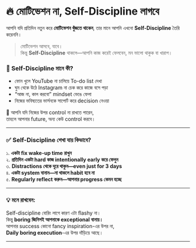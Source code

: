 # 🔥 **মোটিভেশন না, Self-Discipline লাগবে**

আপনি যদি প্রতিদিন নতুন করে **মোটিভেশন খুঁজতে থাকেন**, তার মানে আপনি এখনো **Self-Discipline** তৈরি করেননি।

> মোটিভেশন আসবে, যাবে।  
> কিন্তু **Self-Discipline** থাকলে—আপনি কাজ করেই ফেলবেন, মন ভালো থাকুক বা খারাপ।

### 🧠 Self-Discipline মানে কী?

- ফোন খুলে YouTube না চালিয়ে To-do list দেখা    
- ঘুম থেকে উঠে Instagram না চেক করে কাজে বসে পড়া    
- “আজ না, কাল করবো” mindset ভেঙে ফেলা    
- নিজের ভবিষ্যতের ভার্সনকে সাপোর্ট করে decision নেওয়া


🙌 আপনি যদি নিজের উপর control না রাখতে পারেন,  
তাহলে আপনার future, অন্য কেউ control করবে।

---

### ✅ Self-Discipline শেখা যায় কিভাবে?

১. **একটা fix wake-up time রাখুন**  
২. **প্রতিদিন একটা hard কাজ intentionally early করে ফেলুন**  
৩. **Distractions থেকে দূরে থাকুন—even just for 3 days**  
৪. **একটা system বানান—না থাকলে habit হবে না**  
৫. **Regularly reflect করুন—আপনার progress কেমন হচ্ছে**

---

### 💡 মনে রাখবেন:

Self-discipline বোরিং লাগে কারণ এটা flashy না।  
কিন্তু **boring জিনিসই আপনাকে exceptional বানায়।**  
আপনার success কোনো fancy inspiration-এর উপর না,  
**Daily boring execution**-এর উপর দাঁড়িয়ে আছে।

---
